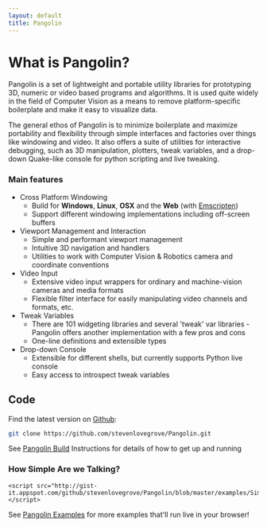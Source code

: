 ```yaml
---
layout: default
title: Pangolin
---
```


What is Pangolin?
====================================
Pangolin is a set of lightweight and portable utility libraries for prototyping 3D, numeric or video based programs and algorithms. It is used quite widely in the field of Computer Vision as a means to remove platform-specific boilerplate and make it easy to visualize data.

The general ethos of Pangolin is to minimize boilerplate and maximize portability and flexibility through simple interfaces and factories over things like windowing and video. It also offers a suite of utilities for interactive debugging, such as 3D manipulation, plotters, tweak variables, and a drop-down Quake-like console for python scripting and live tweaking.

### Main features

* Cross Platform Windowing
  * Build for **Windows**, **Linux**, **OSX** and the **Web** (with [Emscripten](https://emscripten.org/))
  * Support different windowing implementations including off-screen buffers
* Viewport Management and Interaction
  * Simple and performant viewport management
  * Intuitive 3D navigation and handlers
  * Utilities to work with Computer Vision & Robotics camera and coordinate conventions
* Video Input
  * Extensive video input wrappers for ordinary and machine-vision cameras and media formats
  * Flexible filter interface for easily manipulating video channels and formats, etc.
* Tweak Variables
  * There are 101 widgeting libraries and several 'tweak' var libraries - Pangolin offers another implementation with a few pros and cons
  * One-line definitions and extensible types
* Drop-down Console
  * Extensible for different shells, but currently supports Python live console
  * Easy access to introspect tweak variables

## Code ##

Find the latest version on [Github](http://github.com/stevenlovegrove/Pangolin):

```bash
git clone https://github.com/stevenlovegrove/Pangolin.git
```

See [Pangolin Build](build) Instructions for details of how to get up and running

### How Simple Are we Talking?

```
<script src="http://gist-it.appspot.com/github/stevenlovegrove/Pangolin/blob/master/examples/SimpleDisplay/main.cpp"></script>
```

See [Pangolin Examples](examples) for more examples that'll run live in your browser!

